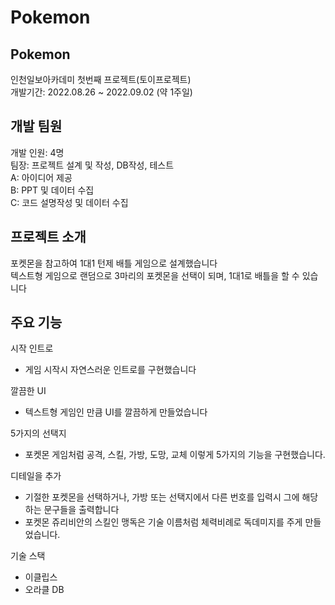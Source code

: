 # Pokemon

## Pokemon
인천일보아카데미 첫번째 프로젝트(토이프로젝트) <br/>
개발기간: 2022.08.26 ~ 2022.09.02 (약 1주일) <br/>

## 개발 팀원
개발 인원: 4명 <br/>
팀장: 프로젝트 설계 및 작성, DB작성, 테스트 <br/>
A: 아이디어 제공 <br/>
B: PPT 및 데이터 수집 <br/>
C: 코드 설명작성 및 데이터 수집 <br/>

## 프로젝트 소개
포켓몬을 참고하여 1대1 턴제 배틀 게임으로 설계했습니다 <br/>
텍스트형 게임으로 랜덤으로 3마리의 포켓몬을 선택이 되며, 1대1로 배틀을 할 수 있습니다 <br/>


## 주요 기능
시작 인트로 &nbsp;
 - 게임 시작시 자연스러운 인트로를 구현했습니다

깔끔한 UI
 - 텍스트형 게임인 만큼 UI를 깔끔하게 만들었습니다
 
5가지의 선택지
 - 포켓몬 게임처럼 공격, 스킬, 가방, 도망, 교체 이렇게 5가지의 기능을 구현했습니다.

디테일을 추가
 - 기절한 포켓몬을 선택하거나, 가방 또는 선택지에서 다른 번호를 입력시 그에 해당하는 문구들을 출력합니다
 - 포켓몬 쥬리비안의 스킬인 맹독은 기술 이름처럼 체력비례로 독데미지를 주게 만들었습니다.
 
 기술 스택
 - 이클립스
 - 오라클 DB
